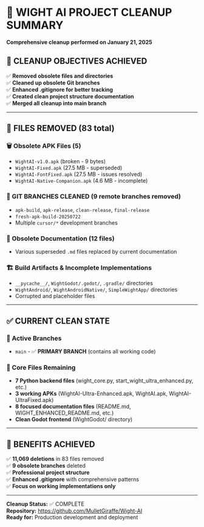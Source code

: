 # 🧹 WIGHT AI PROJECT CLEANUP SUMMARY

**Comprehensive cleanup performed on January 21, 2025**

## 🎯 **CLEANUP OBJECTIVES ACHIEVED**

✅ **Removed obsolete files and directories**  
✅ **Cleaned up obsolete Git branches**  
✅ **Enhanced .gitignore for better tracking**  
✅ **Created clean project structure documentation**  
✅ **Merged all cleanup into main branch**

---

## 📁 **FILES REMOVED (83 total)**

### **🗑️ Obsolete APK Files (5)**
- `WightAI-v1.0.apk` (broken - 9 bytes)
- `WightAI-Fixed.apk` (27.5 MB - superseded)
- `WightAI-FontFixed.apk` (27.5 MB - issues resolved)
- `WightAI-Native-Companion.apk` (4.6 MB - incomplete)

### **🌿 GIT BRANCHES CLEANED (9 remote branches removed)**
- `apk-build`, `apk-release`, `clean-release`, `final-release`
- `fresh-apk-build-20250722`
- Multiple `cursor/*` development branches

### **📄 Obsolete Documentation (12 files)**
- Various superseded `.md` files replaced by current documentation

### **🏗️ Build Artifacts & Incomplete Implementations**
- `__pycache__/`, `WightGodot/.godot/`, `.gradle/` directories
- `WightAndroid/`, `WightAndroidNative/`, `SimpleWightApp/` directories
- Corrupted and placeholder files

---

## ✅ **CURRENT CLEAN STATE**

### **🎯 Active Branches**
- `main` - ✅ **PRIMARY BRANCH** (contains all working code)

### **📁 Core Files Remaining**
- **7 Python backend files** (wight_core.py, start_wight_ultra_enhanced.py, etc.)
- **3 working APKs** (WightAI-Ultra-Enhanced.apk, WightAI.apk, WightAI-UltraFixed.apk)
- **8 focused documentation files** (README.md, WIGHT_ENHANCED_README.md, etc.)
- **Clean Godot frontend** (WightGodot/ directory)

---

## 🚀 **BENEFITS ACHIEVED**

✅ **11,069 deletions** in 83 files removed  
✅ **9 obsolete branches** deleted  
✅ **Professional project structure**  
✅ **Enhanced .gitignore** with comprehensive patterns  
✅ **Focus on working implementations only**  

---

**Cleanup Status:** ✅ COMPLETE  
**Repository:** https://github.com/MulletGiraffe/Wight-AI  
**Ready for:** Production development and deployment
